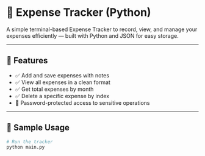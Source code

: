 # 💸 Expense Tracker (Python)

A simple terminal-based Expense Tracker to record, view, and manage your expenses efficiently — built with Python and JSON for easy storage.

---

## 🚀 Features

- ✅ Add and save expenses with notes
- ✅ View all expenses in a clean format
- ✅ Get total expenses by month
- ✅ Delete a specific expense by index
- 🔐 Password-protected access to sensitive operations

---

## 🧪 Sample Usage

```bash
# Run the tracker
python main.py
